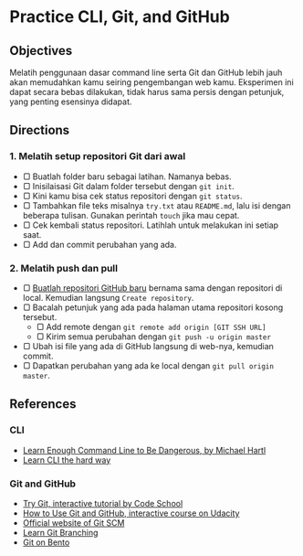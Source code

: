 # Practice CLI, Git, and GitHub

## Objectives

Melatih penggunaan dasar command line serta Git dan GitHub lebih jauh akan memudahkan kamu seiring pengembangan web kamu. Eksperimen ini dapat secara bebas dilakukan, tidak harus sama persis dengan petunjuk, yang penting esensinya didapat.

## Directions

### 1. Melatih setup repositori Git dari awal

- ▢ Buatlah folder baru sebagai latihan. Namanya bebas.
- ▢ Inisilaisasi Git dalam folder tersebut dengan `git init`.
- ▢ Kini kamu bisa cek status repositori dengan `git status`.
- ▢ Tambahkan file teks misalnya `try.txt` atau `README.md`, lalu isi dengan beberapa tulisan. Gunakan perintah `touch` jika mau cepat.
- ▢ Cek kembali status repositori. Latihlah untuk melakukan ini setiap saat.
- ▢ Add dan commit perubahan yang ada.

### 2. Melatih push dan pull

- ▢ [Buatlah repositori GitHub baru](https://github.com/new) bernama sama dengan repositori di local. Kemudian langsung `Create repository`.
- ▢ Bacalah petunjuk yang ada pada halaman utama repositori kosong tersebut.
  - ▢ Add remote dengan `git remote add origin [GIT SSH URL]`
  - ▢ Kirim semua perubahan dengan `git push -u origin master`
- ▢ Ubah isi file yang ada di GitHub langsung di web-nya, kemudian commit.
- ▢ Dapatkan perubahan yang ada ke local dengan `git pull origin master`.

## References

### CLI

- [Learn Enough Command Line to Be Dangerous, by Michael Hartl](https://learnenough.com/command-line-tutorial)
- [Learn CLI the hard way](http://cli.learncodethehardway.org/book)

### Git and GitHub

- [Try Git, interactive tutorial by Code School](https://try.github.io)
- [How to Use Git and GitHub, interactive course on Udacity](https://www.udacity.com/course/how-to-use-git-and-github--ud775)
- [Official website of Git SCM](https://git-scm.com)
- [Learn Git Branching](http://learngitbranching.js.org)
- [Git on Bento](https://bento.io/git)
